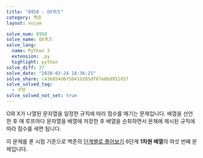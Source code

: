 ```yaml
---
title: "8958 - OX퀴즈"
category: 백준
layout: nojam

solve_num: 8958
solve_name: OX퀴즈
solve_lang:
  name: Python 3
  extension: .py
  highlight: python
solve_diff: 27
solve_date: "2020-03-24 18:36:21"
solve_share: c436854d6f5041d285df87e8bd951d37
solve_solved_tag:
  - 구현
solve_solved_not_set: true
---
```


O와 X가 나열된 문자열을 일정한 규칙에 따라 점수를 매기는 문제입니다. 배열을 선언한 후 매 루프마다 문자열을 배열에 저장한 후 배열을 순회하면서 문제에 제시된 규칙에 따라 점수를 세면 됩니다.

이 문제를 푼 시점 기준으로 백준의 [단계별로 풀어보기](http://noj.am/p/s) 6단계 **1차원 배열**의 여섯 번째 문제입니다.
